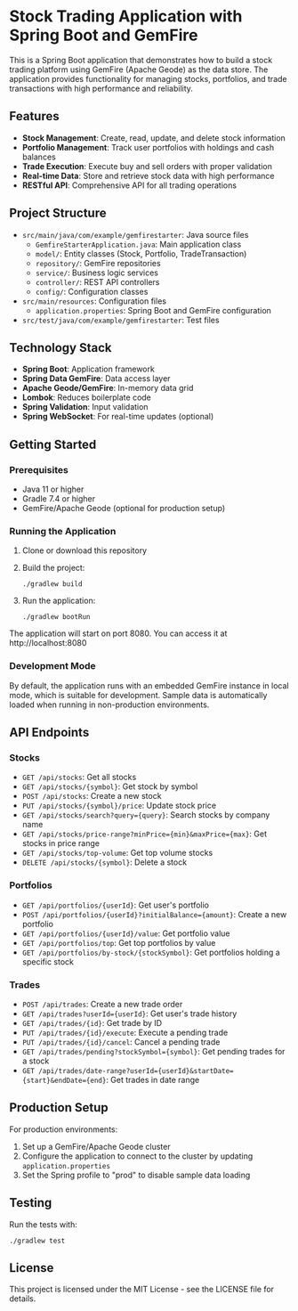 # Stock Trading Application with Spring Boot and GemFire

This is a Spring Boot application that demonstrates how to build a stock trading platform using GemFire (Apache Geode) as the data store. The application provides functionality for managing stocks, portfolios, and trade transactions with high performance and reliability.

## Features

- **Stock Management**: Create, read, update, and delete stock information
- **Portfolio Management**: Track user portfolios with holdings and cash balances
- **Trade Execution**: Execute buy and sell orders with proper validation
- **Real-time Data**: Store and retrieve stock data with high performance
- **RESTful API**: Comprehensive API for all trading operations

## Project Structure

- `src/main/java/com/example/gemfirestarter`: Java source files
  - `GemfireStarterApplication.java`: Main application class
  - `model/`: Entity classes (Stock, Portfolio, TradeTransaction)
  - `repository/`: GemFire repositories
  - `service/`: Business logic services
  - `controller/`: REST API controllers
  - `config/`: Configuration classes
- `src/main/resources`: Configuration files
  - `application.properties`: Spring Boot and GemFire configuration
- `src/test/java/com/example/gemfirestarter`: Test files

## Technology Stack

- **Spring Boot**: Application framework
- **Spring Data GemFire**: Data access layer
- **Apache Geode/GemFire**: In-memory data grid
- **Lombok**: Reduces boilerplate code
- **Spring Validation**: Input validation
- **Spring WebSocket**: For real-time updates (optional)

## Getting Started

### Prerequisites

- Java 11 or higher
- Gradle 7.4 or higher
- GemFire/Apache Geode (optional for production setup)

### Running the Application

1. Clone or download this repository

2. Build the project:
   ```
   ./gradlew build
   ```

3. Run the application:
   ```
   ./gradlew bootRun
   ```

The application will start on port 8080. You can access it at http://localhost:8080

### Development Mode

By default, the application runs with an embedded GemFire instance in local mode, which is suitable for development. Sample data is automatically loaded when running in non-production environments.

## API Endpoints

### Stocks

- `GET /api/stocks`: Get all stocks
- `GET /api/stocks/{symbol}`: Get stock by symbol
- `POST /api/stocks`: Create a new stock
- `PUT /api/stocks/{symbol}/price`: Update stock price
- `GET /api/stocks/search?query={query}`: Search stocks by company name
- `GET /api/stocks/price-range?minPrice={min}&maxPrice={max}`: Get stocks in price range
- `GET /api/stocks/top-volume`: Get top volume stocks
- `DELETE /api/stocks/{symbol}`: Delete a stock

### Portfolios

- `GET /api/portfolios/{userId}`: Get user's portfolio
- `POST /api/portfolios/{userId}?initialBalance={amount}`: Create a new portfolio
- `GET /api/portfolios/{userId}/value`: Get portfolio value
- `GET /api/portfolios/top`: Get top portfolios by value
- `GET /api/portfolios/by-stock/{stockSymbol}`: Get portfolios holding a specific stock

### Trades

- `POST /api/trades`: Create a new trade order
- `GET /api/trades?userId={userId}`: Get user's trade history
- `GET /api/trades/{id}`: Get trade by ID
- `PUT /api/trades/{id}/execute`: Execute a pending trade
- `PUT /api/trades/{id}/cancel`: Cancel a pending trade
- `GET /api/trades/pending?stockSymbol={symbol}`: Get pending trades for a stock
- `GET /api/trades/date-range?userId={userId}&startDate={start}&endDate={end}`: Get trades in date range

## Production Setup

For production environments:

1. Set up a GemFire/Apache Geode cluster
2. Configure the application to connect to the cluster by updating `application.properties`
3. Set the Spring profile to "prod" to disable sample data loading

## Testing

Run the tests with:
```
./gradlew test
```

## License

This project is licensed under the MIT License - see the LICENSE file for details.
